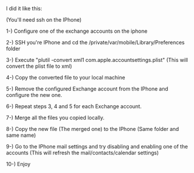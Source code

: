 <!---
$"metadata"$
{"md": true, "upload_date": "2010-01-01 14:15:21", "title": "Multiple Exchange accounts on IPhone", "draft": false, "slug": "multiple-exchange-accounts-iphone", "tags": ["iphone", "contacts", "exchange"]}
$"metadata"$
-->
I did it like this:

(You'll need ssh on the IPhone)

1-) Configure one of the exchange accounts on the iphone

2-) SSH you're IPhone and cd the /private/var/mobile/Library/Preferences folder

3-) Execute "plutil -convert xml1 com.apple.accountsettings.plist" (This will convert the plist file to xml)

4-) Copy the converted file to your local machine

5-) Remove the configured Exchange account from the IPhone and configure the new one.

6-) Repeat steps 3, 4 and 5 for each Exchange account.

7-) Merge all the files you copied locally.

8-) Copy the new file (The merged one) to the IPhone (Same folder and same name)

9-) Go to the IPhone mail settings and try disabling and enabling one of the accounts (This will refresh the mail/contacts/calendar settings)

10-) Enjoy